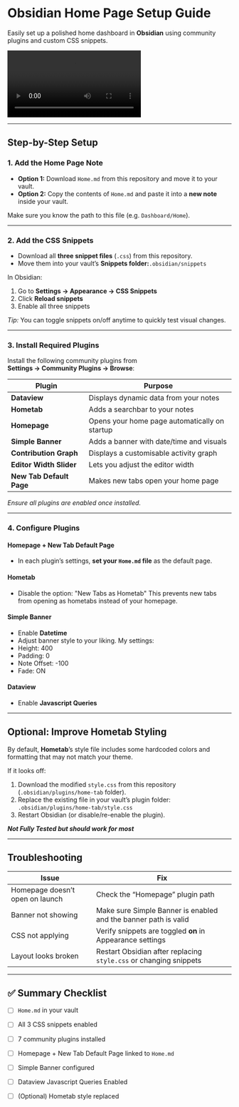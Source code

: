 # Obsidian Home Page Setup Guide

Easily set up a polished home dashboard in **Obsidian** using community plugins and custom CSS snippets.

![](m2-res_452p.mp4)

---

## Step-by-Step Setup

### 1. Add the Home Page Note
- **Option 1:** Download `Home.md` from this repository and move it to your vault.  
- **Option 2:** Copy the contents of `Home.md` and paste it into a **new note** inside your vault.

Make sure you know the path to this file (e.g. `Dashboard/Home`).

---

### 2. Add the CSS Snippets
- Download all **three snippet files** (`.css`) from this repository.
- Move them into your vault’s **Snippets folder:**`.obsidian/snippets`

In Obsidian:
1. Go to **Settings → Appearance → CSS Snippets**
2. Click **Reload snippets**
3. Enable all three snippets

*Tip:* You can toggle snippets on/off anytime to quickly test visual changes.

---

### 3. Install Required Plugins
Install the following community plugins from  
**Settings → Community Plugins → Browse**:

| Plugin | Purpose |
|--------|----------|
| **Dataview** | Displays dynamic data from your notes |
| **Hometab** | Adds a searchbar to your notes |
| **Homepage** | Opens your home page automatically on startup |
| **Simple Banner** | Adds a banner with date/time and visuals |
| **Contribution Graph** | Displays a customisable activity graph |
| **Editor Width Slider** | Lets you adjust the editor width |
| **New Tab Default Page** | Makes new tabs open your home page |

*Ensure all plugins are enabled once installed.*

---

### 4. Configure Plugins

#### Homepage + New Tab Default Page
- In each plugin’s settings, **set your `Home.md` file** as the default page.

#### Hometab
- Disable the option: "New Tabs as Hometab"
This prevents new tabs from opening as hometabs instead of your homepage.

#### Simple Banner
- Enable **Datetime**
- Adjust banner style to your liking.
My settings:
- Height: 400
- Padding: 0
- Note Offset: -100
- Fade: ON

#### Dataview
- Enable **Javascript Queries**

---

## Optional: Improve Hometab Styling
By default, **Hometab**’s style file includes some hardcoded colors and formatting that may not match your theme.

If it looks off:
1. Download the modified `style.css` from this repository (`.obsidian/plugins/home-tab` folder).
2. Replace the existing file in your vault’s plugin folder: `.obsidian/plugins/home-tab/style.css`
3. Restart Obsidian (or disable/re-enable the plugin).

***Not Fully Tested but should work for most***

---

## Troubleshooting

| Issue | Fix |
|-------|-----|
| Homepage doesn’t open on launch | Check the “Homepage” plugin path |
| Banner not showing | Make sure Simple Banner is enabled and the banner path is valid |
| CSS not applying | Verify snippets are toggled **on** in Appearance settings |
| Layout looks broken | Restart Obsidian after replacing `style.css` or changing snippets |

---

## ✅ Summary Checklist

- [ ] `Home.md` in your vault  
- [ ] All 3 CSS snippets enabled  
- [ ] 7 community plugins installed  
- [ ] Homepage + New Tab Default Page linked to `Home.md`  
- [ ] Simple Banner configured
- [ ] Dataview Javascript Queries Enabled
- [ ] (Optional) Hometab style replaced  



